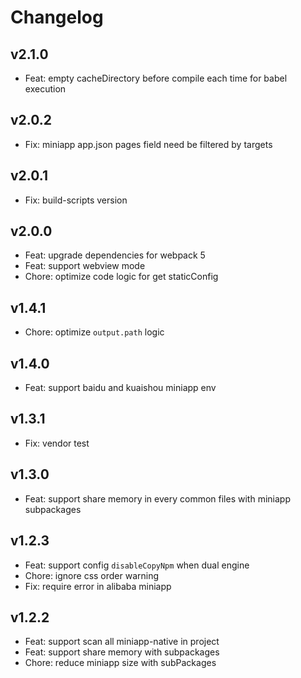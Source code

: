# Changelog

## v2.1.0

- Feat: empty cacheDirectory before compile each time for babel execution

## v2.0.2

- Fix: miniapp app.json pages field need be filtered by targets

## v2.0.1

- Fix: build-scripts version

## v2.0.0

- Feat: upgrade dependencies for webpack 5
- Feat: support webview mode
- Chore: optimize code logic for get staticConfig

## v1.4.1

- Chore: optimize `output.path` logic

## v1.4.0

- Feat: support baidu and kuaishou miniapp env

## v1.3.1

- Fix: vendor test

## v1.3.0

- Feat: support share memory in every common files with miniapp subpackages

## v1.2.3

- Feat: support config `disableCopyNpm` when dual engine
- Chore: ignore css order warning
- Fix: require error in alibaba miniapp

## v1.2.2

- Feat: support scan all miniapp-native in project
- Feat: support share memory with subpackages
- Chore: reduce miniapp size with subPackages
